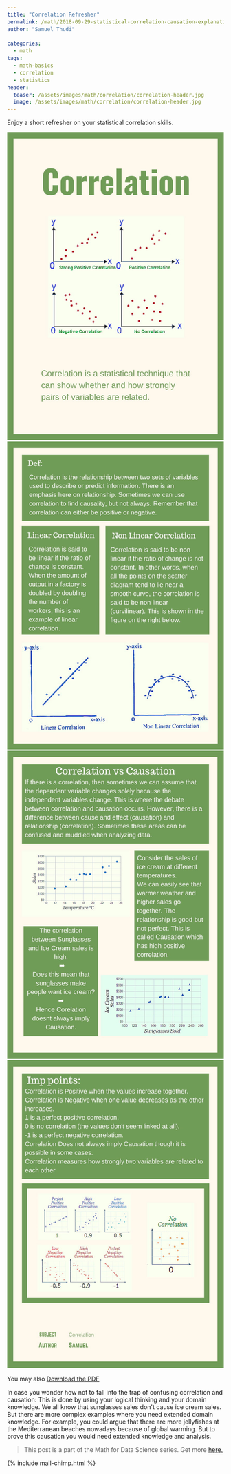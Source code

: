 ```yaml
---
title: "Correlation Refresher"
permalink: /math/2018-09-29-statistical-correlation-causation-explanation/
author: "Samuel Thudi"

categories:
  - math
tags:
  - math-basics
  - correlation
  - statistics
header:
  teaser: /assets/images/math/correlation/correlation-header.jpg
  image: /assets/images/math/correlation/correlation-header.jpg
---
```


Enjoy a short refresher on your statistical correlation skills.

<img src="/assets/images/math/correlation/correlation-1.jpg" alt="correlation"/>
<img src="/assets/images/math/correlation/correlation-2.jpg" alt="correlation"/>
<img src="/assets/images/math/correlation/correlation-3.jpg" alt="correlation"/>
<img src="/assets/images/math/correlation/correlation-4.jpg" alt="correlation"/>

You may also <a href="/assets/pdf/math/statistical-correlation-explanation.pdf" target="_blank">Download the PDF</a>

In case you wonder how not to fall into the trap of confusing correlation and causation: 
This is done by using your logical thinking and your domain knowledge. 
We all know that sunglasses sales don't cause ice cream sales.
But there are more complex examples where you need extended domain knowledge. 
For example, you could argue that there are more jellyfishes at the Mediterranean beaches nowadays because of global warming. 
But to prove this causation you would need extended knowledge and analysis.

> This post is a part of the Math for Data Science series. Get more <a href="/math">here.</a>

{% include mail-chimp.html %}
